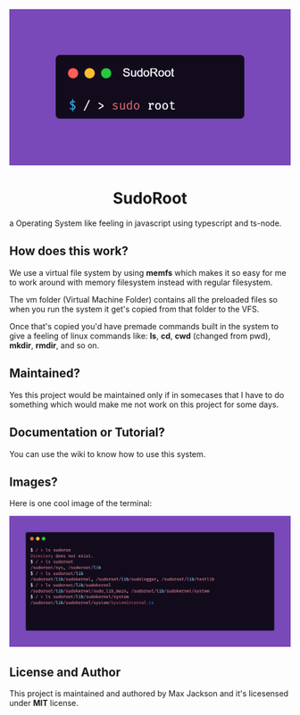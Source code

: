 <img src="images/sudoroot.png"/>
<h1></h1>
<h1 align="center"> SudoRoot </h1>

a Operating System like feeling in javascript using typescript and ts-node.

## How does this work?
We use a virtual file system by using **memfs** which makes it so easy for me to work around with memory filesystem instead with regular filesystem.

The vm folder (Virtual Machine Folder) contains all the preloaded files so when you run the system it get's copied from that folder to the VFS.

Once that's copied you'd have premade commands built in the system to give a feeling of linux commands like: **ls**, **cd**, **cwd** (changed from pwd), **mkdir**, **rmdir**, and so on.

## Maintained?
Yes this project would be maintained only if in somecases that I have to do something which would make me not work on this project for some days.

## Documentation or Tutorial?
You can use the wiki to know how to use this system.

## Images?
Here is one cool image of the terminal:  

<img src="images/term.png">

## License and Author
This project is maintained and authored by Max Jackson and it's licesensed under **MIT** license.